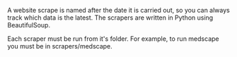 A website scrape is named after the date it is carried out, so you can always track which data is the latest. The scrapers are written in Python using BeautifulSoup.

Each scraper must be run from it's folder. For example, to run medscape you must be in scrapers/medscape.